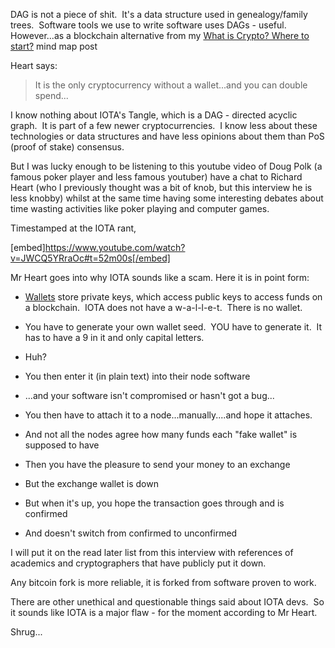 
DAG is not a piece of shit.  It's a data structure used in genealogy/family trees.  Software tools we use to write software uses DAGs - useful.  However...as a blockchain alternative from my [What is Crypto? Where to start?](https://i.mylomylo.com/what-is-crypto-where-to-start/) mind map post

Heart says:


<blockquote>It is the only cryptocurrency without a wallet...and you can double spend...</blockquote>


I know nothing about IOTA's Tangle, which is a DAG - directed acyclic graph.  It is part of a few newer cryptocurrencies.  I know less about these technologies or data structures and have less opinions about them than PoS (proof of stake) consensus.

But I was lucky enough to be listening to this youtube video of Doug Polk (a famous poker player and less famous youtuber) have a chat to Richard Heart (who I previously thought was a bit of knob, but this interview he is less knobby) whilst at the same time having some interesting debates about time wasting activities like poker playing and computer games.

Timestamped at the IOTA rant,

[embed]https://www.youtube.com/watch?v=JWCQ5YRraOc#t=52m00s[/embed]

Mr Heart goes into why IOTA sounds like a scam. Here it is in point form:



 	
  * [Wallets](https://i.mylomylo.com/update-agama-wallet-uninstall-reinstall/) store private keys, which access public keys to access funds on a blockchain.  IOTA does not have a w-a-l-l-e-t.  There is no wallet.

 	
  * You have to generate your own wallet seed.  YOU have to generate it.  It has to have a 9 in it and only capital letters.

 	
  * Huh?

 	
  * You then enter it (in plain text) into their node software

 	
  * ...and your software isn't compromised or hasn't got a bug...

 	
  * You then have to attach it to a node...manually....and hope it attaches.

 	
  * And not all the nodes agree how many funds each "fake wallet" is supposed to have

 	
  * Then you have the pleasure to send your money to an exchange

 	
  * But the exchange wallet is down

 	
  * But when it's up, you hope the transaction goes through and is confirmed

 	
  * And doesn't switch from confirmed to unconfirmed


I will put it on the read later list from this interview with references of academics and cryptographers that have publicly put it down.

Any bitcoin fork is more reliable, it is forked from software proven to work.

There are other unethical and questionable things said about IOTA devs.  So it sounds like IOTA is a major flaw - for the moment according to Mr Heart.

Shrug...
